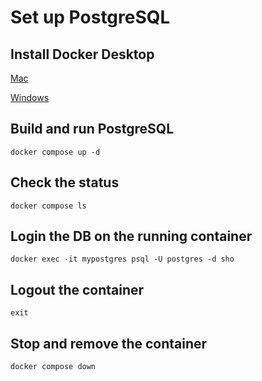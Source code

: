 # Set up PostgreSQL

## Install Docker Desktop

[Mac](https://docs.docker.com/desktop/install/mac-install/)

[Windows](https://docs.docker.com/desktop/install/windows-install/)

## Build and run PostgreSQL

```
docker compose up -d
```

## Check the status

```
docker compose ls
```

## Login the DB on the running container

```
docker exec -it mypostgres psql -U postgres -d sho
```

## Logout the container

```
exit
```

## Stop and remove the container

```
docker compose down
```